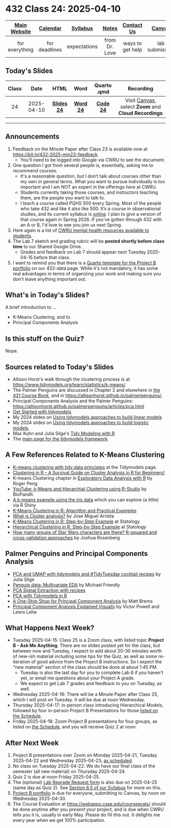 # 432 Class 24: 2025-04-10

[Main Website](https://thomaselove.github.io/432-2025/) | [Calendar](https://thomaselove.github.io/432-2025/calendar.html) | [Syllabus](https://thomaselove.github.io/432-syllabus-2025/) | [Notes](https://thomaselove.github.io/432-notes/) | [Contact Us](https://thomaselove.github.io/432-2025/contact.html) | [Canvas](https://canvas.case.edu) | [Data and Code](https://github.com/THOMASELOVE/432-data) | [Sources](https://github.com/THOMASELOVE/432-classes-2024/tree/main/sources)
:-----------: | :--------------: | :----------: | :---------: | :-------------: | :-----------: | :------------: |:------:
for everything | for deadlines | expectations | from Dr. Love | ways to get help | lab submission | for downloads | to read

## Today's Slides

Class | Date | HTML | Word | Quarto .qmd | Recording
:---: | :--------: | :------: | :------: | :------: | :-------------:
24 | 2025-04-10 | **[Slides 24](https://thomaselove.github.io/432-slides-2025/slides24.html)** | **[Word 24](https://thomaselove.github.io/432-slides-2025/slides24w.docx)** | **[Code 24](https://github.com/THOMASELOVE/432-slides-2025/blob/main/slides24.qmd)** | Visit [Canvas](https://canvas.case.edu/), select **Zoom** and **Cloud Recordings**

---

## Announcements

1. Feedback on the Minute Paper after Class 23 is available now at <https://bit.ly/432-2025-min23-feedback>.
    - You'll need to be logged into Google via CWRU to see the document.
2. One question I got from several people is, essentially, asking me to recommend courses.
    - It's a reasonable question, but I don’t talk about courses other than my own in general terms. What you want to pursue individually is too important and I am NOT an expert in the offerings here at CWRU.
    - Students currently taking those courses, and instructors teaching them, are the people you want to talk to.
    - I teach a course called PQHS 500 every Spring. Most of the people who take 432 and like it also like 500. It’s a course in observational studies, and its current syllabus is [online](https://thomaselove.github.io/500-syllabus-2025/). I plan to give a version of that course again in Spring 2026. If you've gotten through 432 with an A or B, I'd love to see you join us next Spring.
3. Here again is a list of [CWRU mental health resources available to students](https://case.edu/wellness/campuswide-resources/mental-health-resources). 
4. The Lab 7 sketch and grading rubric will be **posted shortly before class time** to our Shared Google Drive.
    - Grades and feedback on Lab 7 should appear next Tuesday 2025-04-15 before that class.
5. I want to remind you that there is a [Quarto template for the Project B portfolio](https://github.com/THOMASELOVE/432-data/blob/master/data/432_projectB_portfolio_template.qmd) on our 432-data page. While it's not mandatory, it has some real advantages in terms of organizing your work and making sure you don't leave anything important out.

## What's in Today's Slides?

A brief introduction to ...

- K-Means Clustering, and to
- Principal Components Analysis

## Is this stuff on the Quiz?

Nope.

## Sources related to Today's Slides

- Allison Horst's walk through the clustering process is at <https://www.tidymodels.org/learn/statistics/k-means/>
- The Palmer Penguins are discussed in Chapter 2 and elsewhere in [the 431 Course Book](https://thomaselove.github.io/431-book/), and in <https://allisonhorst.github.io/palmerpenguins/>.
- Principal Components Analysis and the Palmer Penguins: <https://allisonhorst.github.io/palmerpenguins/articles/pca.html>
- [Get Started with tidymodels](https://www.tidymodels.org/start/)
- My 2024 slides on [Using tidymodels approaches to build linear models](https://thomaselove.github.io/432-slides-2024/slides23.html#/todays-topics)
- My 2024 slides on [Using tidymodels approaches to build logistic models](https://thomaselove.github.io/432-slides-2024/slides24.html#/todays-topic).
- Max Kuhn and Julia Silge's [Tidy Modeling with R](https://www.tmwr.org/)
- The [main page for the tidymodels framework](https://www.tidymodels.org/).

## A Few References Related to K-Means Clustering

- [K-means clustering with tidy data principles](https://www.tidymodels.org/learn/statistics/k-means/) at the Tidymodels page.
- [Clustering in R – A Survival Guide on Cluster Analysis in R for Beginners!](https://data-flair.training/blogs/clustering-in-r-tutorial/)
- K-means Clustering chapter in [Exploratory Data Analysis with R](https://bookdown.org/rdpeng/exdata/k-means-clustering.html) by Roger Peng
- [YouTube: k-Means and Hierarchial Clustering using R-Studio](https://www.youtube.com/watch?v=tkAJT8gWBSY) by BioPandit.
- [A k-means example using the iris data](https://shiny.rstudio.com/gallery/kmeans-example.html) which you can explore (a little) via R Shiny
- [K-Means Clustering in R: Algorithm and Practical Examples](https://www.datanovia.com/en/lessons/k-means-clustering-in-r-algorith-and-practical-examples/)
- [What is Cluster analysis?](https://datascience.com.co/what-is-cluster-analysis-336362f15ed0) by Jose Miguel Arrieta
- [K-Means Clustering in R: Step-by-Step Example](https://www.statology.org/k-means-clustering-in-r/) at Statology
- [Hierarchical Clustering in R: Step-by-Step Example](https://www.statology.org/hierarchical-clustering-in-r/) at Statology
- [How many groups of Star Wars characters are there? R-squared and cross-validation approaches](https://joshuamrosenberg.com/posts/how-many-groups-of-star-wars-characters-are-there-r-squared-and-cross-validation-approaches/) by Joshua Rosenberg

## Palmer Penguins and Principal Components Analysis

- [PCA and UMAP with tidymodels and #TidyTuesday cocktail recipes](https://juliasilge.com/blog/cocktail-recipes-umap/) by Julia Silge
- [Penguin data: Multivariate EDA](https://rpubs.com/friendly/penguin-biplots) by Michael Friendly
- [PCA Signal Extraction with recipes](https://recipes.tidymodels.org/reference/step_pca.html)
- [PCA with Tidymodels in R](https://cmdlinetips.com/2020/06/pca-with-tidymodels-in-r/)
- [A One-Stop Shop for Principal Component Analysis](https://towardsdatascience.com/a-one-stop-shop-for-principal-component-analysis-5582fb7e0a9c) by Matt Brems
- [Principal Component Analysis Explained Visually](https://setosa.io/ev/principal-component-analysis/) by Victor Powell and Lewis Lehe


## What Happens Next Week?

- Tuesday 2025-04-15: Class 25 is a Zoom class, with listed topic **Project B - Ask Me Anything**. There are no slides posted yet for the class, but between now and Tuesday, I expect to add about 20-30 minutes worth of new-ish material including some tips for the Quiz, as well as some re-iteration of good advice from the Project B instructions. So I expect the "new material" section of the class should be done at about 1:45 PM.
    - Tuesday is also the last day for you to complete Lab 6 if you haven't yet, or email me questions about your Project A grade.
    - We expect to get Lab 7 grades and feedback to you on Tuesday, as well.
- Wednesday 2025-04-16: There will be a Minute Paper after Class 25, which I will post on Tuesday. It will be due at noon Wednesday.
- Thursday 2025-04-17: in-person class introducing Hierarchical Models, followed by four in-person Project B Presentations for those [listed on the Schedule](https://github.com/THOMASELOVE/432-classes-2025/tree/main/projectB). 
- Friday 2025-04-18: Zoom Project B presentations for four groups, as listed on [the Schedule](https://github.com/THOMASELOVE/432-classes-2025/tree/main/projectB), and you will receive Quiz 2 at noon.

## After Next Week

1. Project B presentations over Zoom on Monday 2025-04-21, Tuesday 2025-04-22 and Wednesday 2025-04-23, [as scheduled](https://github.com/THOMASELOVE/432-classes-2025/tree/main/projectB).
2. No class on Tuesday 2025-04-22. We do have our final class of the semester (all new material) on Thursday 2025-04-24.
3. Quiz 2 is due at noon Friday 2025-04-25.
4. The (optional) [Lab Regrade Request form](https://bit.ly/432-2025-lab-regrades) is also due on 2025-04-25 (same day as Quiz 2). See [Section 8.5 of our Syllabus](https://thomaselove.github.io/432-syllabus-2025/08-grading.html) for more on this.
5. [Project B portfolio](https://thomaselove.github.io/432-2025/projB.html#the-project-portfolio) is due for everyone, submitting to Canvas, by noon on Wednesday 2025-04-30.
6. The Course Evaluation at <https://webapps.case.edu/courseevals/> should be done anytime after you *present* your project, and is due when CWRU tells you it is, usually in early May. Please do fill this out. It delights me every year when we get 100% participation.

